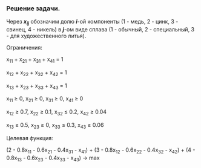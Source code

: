 ### Решение задачи.
<p>Через <b><i>x<sub>ij</sub></i></b> обозначим долю <b><i>i</i></b>-ой компоненты (1 - медь, 2 - цинк, 3 - свинец, 4 - никель) в <b><i>j</i></b>-ом виде сплава (1 - обычный, 2 - специальный, 3 - для художественного литья).</p>
Ограничения:

x<sub>11</sub> + x<sub>21</sub> + x<sub>31</sub> + x<sub>41</sub> = 1

x<sub>12</sub> + x<sub>22</sub> + x<sub>32</sub> + x<sub>42</sub> = 1

x<sub>13</sub> + x<sub>23</sub> + x<sub>33</sub> + x<sub>43</sub> = 1

<p>x<sub>11</sub> &#8805 0, x<sub>21</sub> &#8805 0, x<sub>31</sub> &#8805 0, x<sub>41</sub> &#8805 0</p>

<p>x<sub>12</sub> &#8805 0.7, x<sub>22</sub> &#8805 0.1, x<sub>32</sub> &#8804 0.2, x<sub>42</sub> &#8805 0.04</p>

<p>x<sub>13</sub> &#8805 0.5, x<sub>23</sub> &#8805 0, x<sub>33</sub> &#8804 0.3, x<sub>43</sub> &#8805 0.06</p>

Целевая функция: 

(2 - 0.8x<sub>11</sub> - 0.6x<sub>21</sub> - 0.4x<sub>31</sub> - x<sub>41</sub>) + (3 - 0.8x<sub>12</sub> - 0.6x<sub>22</sub> - 0.4x<sub>32</sub> - x<sub>42</sub>) + (4 - 0.8x<sub>13</sub> - 0.6x<sub>23</sub> - 0.4x<sub>33</sub> - x<sub>43</sub>) -> max
